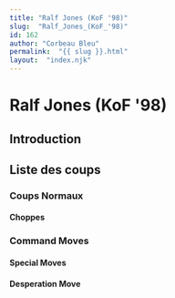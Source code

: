 ```yaml
---
title: "Ralf Jones (KoF '98)"
slug:  "Ralf_Jones_(KoF_'98)"
id: 162
author: "Corbeau Bleu"
permalink:  "{{ slug }}.html"
layout:  "index.njk"
---
```


# Ralf Jones (KoF '98)

## Introduction

## Liste des coups

### Coups Normaux

#### Choppes

### Command Moves

#### Special Moves

#### Desperation Move
